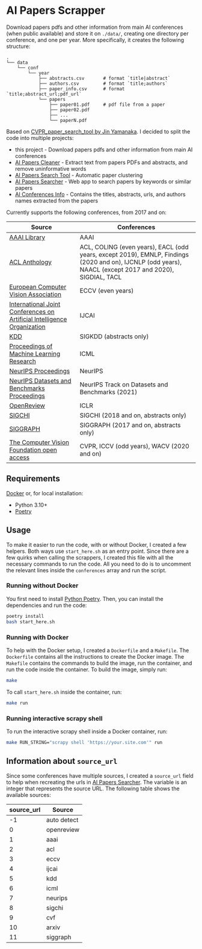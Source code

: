 # AI Papers Scrapper

Download papers pdfs and other information from main AI conferences (when public available) and store it on `./data/`, creating one directory per conference, and one per year. More specifically, it creates the following structure:

    .
    └── data
        └── conf
            └── year
                ├── abstracts.csv       # format `title|abstract`
                ├── authors.csv         # format `title;authors`
                ├── paper_info.csv      # format `title;abstract_url;pdf_url`
                └── papers
                    ├── paper01.pdf     # pdf file from a paper
                    ├── paper02.pdf
                    ├── ...
                    └── paperN.pdf

Based on [CVPR_paper_search_tool by Jin Yamanaka](https://github.com/jiny2001/CVPR_paper_search_tool). I decided to split the code into multiple projects:

- this project - Download papers pdfs and other information from main AI conferences
- [AI Papers Cleaner](https://github.com/george-gca/ai_papers_cleaner) - Extract text from papers PDFs and abstracts, and remove uninformative words
- [AI Papers Search Tool](https://github.com/george-gca/ai_papers_search_tool) - Automatic paper clustering
- [AI Papers Searcher](https://github.com/george-gca/ai_papers_searcher) - Web app to search papers by keywords or similar papers
- [AI Conferences Info](https://github.com/george-gca/ai_conferences_info) - Contains the titles, abstracts, urls, and authors names extracted from the papers

Currently supports the following conferences, from 2017 and on:

| Source | Conferences |
| --- | --- |
| [AAAI Library](https://www.aaai.org/Library/AAAI/aaai-library.php) | AAAI |
| [ACL Anthology](https://aclanthology.org/) | ACL, COLING (even years), EACL (odd years, except 2019), EMNLP, Findings (2020 and on), IJCNLP (odd years), NAACL (except 2017 and 2020), SIGDIAL, TACL |
| [European Computer Vision Association](https://www.ecva.net/papers.php) | ECCV (even years) |
| [International Joint Conferences on Artificial Intelligence Organization](https://www.ijcai.org/) | IJCAI |
| [KDD](https://kdd.org/) | SIGKDD (abstracts only) |
| [Proceedings of Machine Learning Research](https://proceedings.mlr.press/) | ICML |
| [NeurIPS Proceedings](https://proceedings.neurips.cc/) | NeurIPS |
| [NeurIPS Datasets and Benchmarks Proceedings](https://datasets-benchmarks-proceedings.neurips.cc/) | NeurIPS Track on Datasets and Benchmarks (2021) |
| [OpenReview](https://openreview-py.readthedocs.io/en/latest/) | ICLR |
| [SIGCHI](https://sigchi.org/) | SIGCHI (2018 and on, abstracts only) |
| [SIGGRAPH](https://www.siggraph.org/siggraph-events/conferences/) | SIGGRAPH (2017 and on, abstracts only) |
| [The Computer Vision Foundation open access](https://openaccess.thecvf.com/) | CVPR, ICCV (odd years), WACV (2020 and on) |

## Requirements

[Docker](https://www.docker.com/) or, for local installation:

- Python 3.10+
- [Poetry](https://python-poetry.org/docs/)

## Usage

To make it easier to run the code, with or without Docker, I created a few helpers. Both ways use `start_here.sh` as an entry point. Since there are a few quirks when calling the scrappers, I created this file with all the necessary commands to run the code. All you need to do is to uncomment the relevant lines inside the `conferences` array and run the script.

### Running without Docker

You first need to install [Python Poetry](https://python-poetry.org/docs/). Then, you can install the dependencies and run the code:

```bash
poetry install
bash start_here.sh
```

### Running with Docker

To help with the Docker setup, I created a `Dockerfile` and a `Makefile`. The `Dockerfile` contains all the instructions to create the Docker image. The `Makefile` contains the commands to build the image, run the container, and run the code inside the container. To build the image, simply run:

```bash
make
```

To call `start_here.sh` inside the container, run:

```bash
make run
```

### Running interactive scrapy shell

To run the interactive scrapy shell inside a Docker container, run:

```bash
make RUN_STRING="scrapy shell 'https://your.site.com'" run
```

## Information about `source_url`

Since some conferences have multiple sources, I created a `source_url` field to help when recreating the urls in [AI Papers Searcher](https://github.com/george-gca/ai_papers_searcher). The variable is an integer that represents the source URL. The following table shows the available sources:

| source_url | Source      |
| ---------- | ----------- |
| -1         | auto detect |
| 0          | openreview  |
| 1          | aaai        |
| 2          | acl         |
| 3          | eccv        |
| 4          | ijcai       |
| 5          | kdd         |
| 6          | icml        |
| 7          | neurips     |
| 8          | sigchi      |
| 9          | cvf         |
| 10         | arxiv       |
| 11         | siggraph    |
